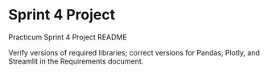 # Sprint 4 Project
 Practicum Sprint 4 Project README

Verify versions of required libraries; correct versions for Pandas, Plotly, and Streamlit in the Requirements document.

